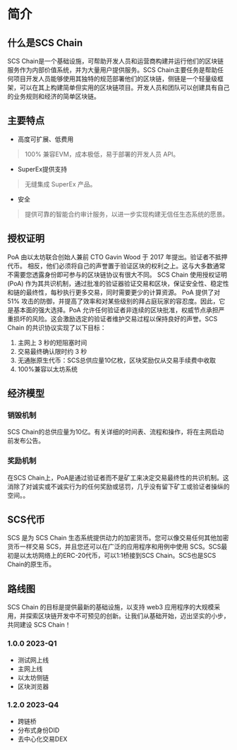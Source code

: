 # 简介

## 什么是SCS Chain
SCS Chain是一个基础设施，可帮助开发人员和运营商构建并运行他们的区块链服务作为内部价值系统，并为大量用户提供服务。SCS Chain主要任务是帮助任何项目开发人员能够使用其独特的规范部署他们的区块链，侧链是一个轻量级框架，可以在其上构建简单但实用的区块链项目。开发人员和团队可以创建具有自己的业务规则和经济的简单区块链。

## 主要特点

* 高度可扩展、低费用
> 100% 兼容EVM，成本极低，易于部署的开发人员 API。
* SuperEx提供支持
> 无缝集成 SuperEx 产品。
* 安全
> 提供可靠的智能合约审计服务，以进一步实现构建无信任生态系统的愿景。

## 授权证明

PoA 由以太坊联合创始人兼前 CTO Gavin Wood 于 2017 年提出。验证者不抵押代币。
相反，他们必须将自己的声誉置于验证区块的权利之上。这与大多数通常不需要您透露身份即可参与的区块链协议有很大不同。
SCS Chain 使用授权证明 (PoA) 作为其共识机制，通过批准的验证器验证交易和区块，保证安全性、稳定性和链的最终性，每秒执行更多交易，同时需要更少的计算资源。
PoA 提供了对 51% 攻击的防御，并提高了效率和对某些级别的拜占庭玩家的容忍度。因此，它是基本面的强大选择。PoA 允许任何验证者非连续的区块批准，权威节点承担严重损坏的风险。这会激励选定的验证者维护交易过程以保持良好的声誉。SCS Chain 的共识协议实现了以下目标：

1. 主网上 3 秒的短阻塞时间
2. 交易最终确认限时约 3 秒
3. 无通胀原生代币：SCS总供应量10亿枚，区块奖励仅从交易手续费中收取
4. 100%兼容以太坊系统

## 经济模型
### 销毁机制
SCS Chain的总供应量为10亿。有关详细的时间表、流程和操作，将在主网启动前发布公告。

### 奖励机制
在SCS Chain上，PoA是通过验证者而不是矿工来决定交易最终性的共识机制。这消除了对诚实或不诚实行为的任何奖励或惩罚，几乎没有留下矿工或验证者操纵的空间。。

## SCS代币
SCS 是为 SCS Chain 生态系统提供动力的加密货币。您可以像交易任何其他加密货币一样交易 SCS，并且您还可以在广泛的应用程序和用例中使用 SCS。SCS最初是以太坊网络上的ERC-20代币，可以1:1桥接到SCS Chain。SCS也是SCS Chain的原生币。

## 路线图
SCS Chain 的目标是提供最新的基础设施，以支持 web3 应用程序的大规模采用，并探索区块链开发中不可预见的创新。让我们从基础开始，迈出坚实的小步，共同建设 SCS Chain！

### 1.0.0 2023-Q1
* 测试网上线
* 主网上线
* 以太坊侧链
* 区块浏览器

### 1.2.0 2023-Q4
* 跨链桥
* 分布式身份DID
* 去中心化交易DEX